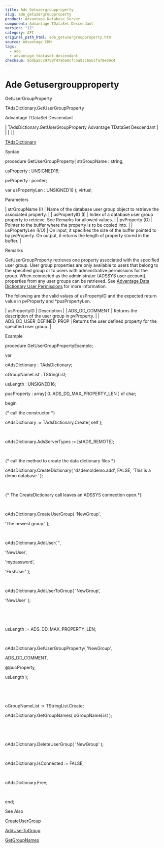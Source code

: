 ```yaml
---
title: Ade Getusergroupproperty
slug: ade_getusergroupproperty
product: Advantage Database Server
component: Advantage TDataSet Descendant
version: "12"
category: API
original_path_html: ade_getusergroupproperty.htm
source: Advantage CHM
tags:
  - ade
  - advantage-tdataset-descendant
checksum: 8bdba5c29759f479ba8cfcba93c6563fa70e09c4
---
```


# Ade Getusergroupproperty

GetUserGroupProperty

TAdsDictionary.GetUserGroupProperty

Advantage TDataSet Descendant

| TAdsDictionary.GetUserGroupProperty  Advantage TDataSet Descendant |  |  |  |  |

[TAdsDictionary](ade_tadsdictionary.md)

Syntax

procedure GetUserGroupProperty( strGroupName : string;

usProperty : UNSIGNED16;

pvProperty : pointer;

var usPropertyLen : UNSIGNED16 ); virtual;

Parameters

| strGroupName (I) | Name of the database user group object to retrieve the associated property. |
| usPropertyID (I) | Index of a database user group property to retrieve. See Remarks for allowed values. |
| pvProperty (O) | Pointer to the buffer where the property is to be copied into. |
| usPropertyLen (I/O) | On input, it specifies the size of the buffer pointed to by pvProperty. On output, it returns the length of property stored in the buffer. |

Remarks

GetUserGroupProperty retrieves one property associated with the specified user group. User group properties are only available to users that belong to the specified group or to users with administrative permissions for the group. When connected as the administrator (ADSSYS user account), properties from any user groups can be retrieved. See [Advantage Data Dictionary User Permissions](master_advantage_data_dictionary_user_permissions.md) for more information.

The following are the valid values of usPropertyID and the expected return value in pvProperty and \*pusPropertyLen.

| usPropertyID | Description |
| ADS\_DD\_COMMENT | Returns the description of the user group in pvProperty. |
| ADS\_DD\_USER\_DEFINED\_PROP | Returns the user defined property for the specified user group. |

Example

procedure GetUserGroupPropertyExample;

var

oAdsDictionary : TAdsDictionary;

oGroupNameList : TStringList;

usLength : UNSIGNED16;

pucProperty : array[ 0..ADS\_DD\_MAX\_PROPERTY\_LEN ] of char;

begin

{\* call the constructor \*}

oAdsDictionary := TAdsDictionary.Create( self );

 

oAdsDictionary.AdsServerTypes := [stADS\_REMOTE];

 

{\* call the method to create the data dictionary files \*}

oAdsDictionary.CreateDictionary( 'd:\demo\demo.add', FALSE, 'This is a demo database.' );

 

{\* The CreateDictionary call leaves an ADSSYS connection open.\*}

 

oAdsDictionary.CreateUserGroup( 'NewGroup',

'The newest group.' );

 

oAdsDictionary.AddUser( '',

'NewUser',

'mypassword',

'FirstUser' );

 

oAdsDictionary.AddUserToGroup( 'NewGroup',

'NewUser' );

 

 

usLength := ADS\_DD\_MAX\_PROPERTY\_LEN;

 

oAdsDictionary.GetUserGroupProperty( 'NewGroup',

ADS\_DD\_COMMENT,

@pucProperty,

usLength );

 

 

oGroupNameList := TStringList.Create;

oAdsDictionary.GetGroupNames( oGroupNameList );

 

 

oAdsDictionary.DeleteUserGroup( 'NewGroup' );

 

oAdsDictionary.IsConnected := FALSE;

 

oAdsDictionary.Free;

 

end;

See Also

[CreateUserGroup](ade_createusergroup.md)

[AddUserToGroup](ade_addusertogroup.md)

[GetGroupNames](ade_getgroupnames.md)

